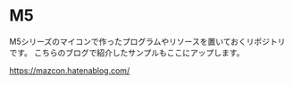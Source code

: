 # M5

M5シリーズのマイコンで作ったプログラムやリソースを置いておくリポジトリです。
こちらのブログで紹介したサンプルもここにアップします。

https://mazcon.hatenablog.com/
